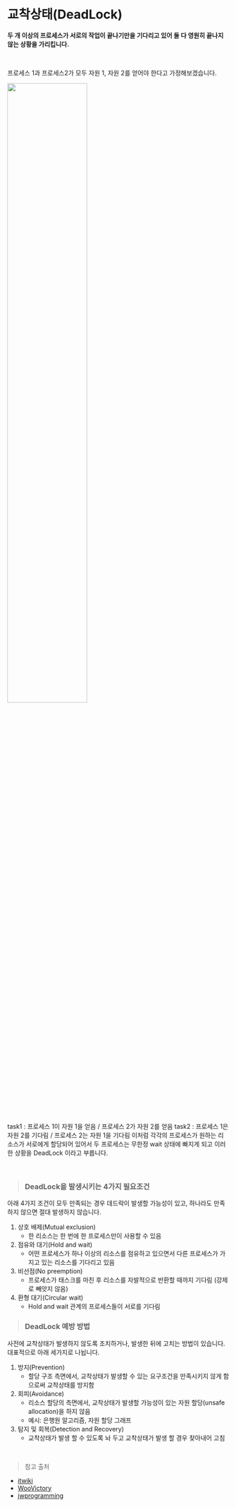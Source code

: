 # 교착상태(DeadLock)
**두 개 이상의 프로세스가 서로의 작업이 끝나기만을 기다리고 있어 둘 다 영원히 끝나지 않는 상황을 가리킵니다.**

<br>

프로세스 1과 프로세스2가 모두 자원 1, 자원 2를 얻어야 한다고 가정해보겠습니다.

<img src="https://user-images.githubusercontent.com/33534771/87002992-c4230880-c1f5-11ea-8e0e-0bddc09e3f4a.png" width=60%>

task1 : 프로세스 1이 자원 1을 얻음 / 프로세스 2가 자원 2를 얻음
task2 : 프로세스 1은 자원 2를 기다림 / 프로세스 2는 자원 1을 기다림
이처럼 각각의 프로세스가 원하는 리소스가 서로에게 할당되어 있어서 두 프로세스는 무한정 wait 상태에 빠지게 되고 이러한 상황을 DeadLock 이라고 부릅니다.

<br>

> ### DeadLock을 발생시키는 4가지 필요조건
아래 4가지 조건이 모두 만족되는 경우 데드락이 발생할 가능성이 있고, 하나라도 만족하지 않으면 절대 발생하지 않습니다.
1. 상호 배제(Mutual exclusion)
    - 한 리소스는 한 번에 한 프로세스만이 사용할 수 있음
2. 점유와 대기(Hold and wait)
    - 어떤 프로세스가 하나 이상의 리소스를 점유하고 있으면서 다른 프로세스가 가지고 있는 리소스를 기다리고 있음
3. 비선점(No preemption)
    - 프로세스가 태스크를 마친 후 리소스를 자발적으로 반환할 때까지 기다림 (강제로 빼앗지 않음)
4. 환형 대기(Circular wait)
    - Hold and wait 관계의 프로세스들이 서로를 기다림

> ### DeadLock 예방 방법
사전에 교착상태가 발생하지 않도록 조치하거나, 발생한 뒤에 고치는 방법이 있습니다. 대표적으로 아래 세가지로 나뉩니다.
1. 방지(Prevention)
    - 할당 구조 측면에서, 교착상태가 발생할 수 있는 요구조건을 만족시키지 않게 함으로써 교착상태를 방지함
2. 회피(Avoidance)
    - 리소스 할당의 측면에서, 교착상태가 발생할 가능성이 있는 자원 할당(unsafe allocation)을 하지 않음
    - 예시: 은행원 알고리즘, 자원 할당 그래프
3. 탐지 및 회복(Detection and Recovery)
    - 교착상태가 발생 할 수 있도록 놔 두고 교착상태가 발생 할 경우 찾아내어 고침

<br>

> 참고 출처
- [itwiki](https://itwiki.kr/w/%EA%B5%90%EC%B0%A9%EC%83%81%ED%83%9C)
- [WooVictory](https://github.com/WooVictory/Ready-For-Tech-Interview/blob/master/Operating%20System/%EA%B5%90%EC%B0%A9%EC%83%81%ED%83%9C(DeadLock).md)
- [jwprogramming](https://jwprogramming.tistory.com/12)
